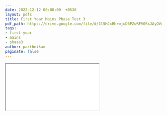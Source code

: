 ```yaml
---
date: 2022-12-12 00:00:00  +0530
layout: pdfs
title: First Year Mains Phase Test 3
pdf_path: https://drive.google.com/file/d/1l5HJxRhrwjuD6PZwRFV0RsJAyQVczD69/preview?usp=sharing
tags: 
- first-year
- mains
- phase3
author: parthnikam
paginate: false
---
```


<iframe class="embed-pdf" src="{{ page.pdf_path }}#toolbar=0" seamless="seamless" scrolling="no" style="overflow:hidden"></iframe>
